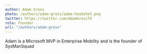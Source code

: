 ```yaml
---
author: Adam Gross
photo: /authors/adam-gross/adam-headshot.png
twitter: https://twitter.com/AdamGrossTX
role: Founder
url: "/authors/adam-gross"
---
```

Adam is a Microsoft MVP in Enterprise Mobility and is the founder of SysManSquad

